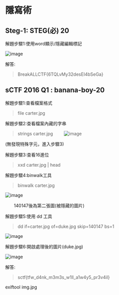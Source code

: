 # 隱寫術


## Steg-1: STEG(必) 20

解題步驟1:使用word顯示/隱藏編輯標記

![image](https://github.com/saho-yu/CTF2018/blob/master/STEG/pictures/STEG-1.png)

解答:

>BreakALLCTF{6TQLvMy32desEI4bSeGa}

## sCTF 2016 Q1 : banana-boy-20

解題步驟1:查看檔案格式

>file carter.jpg

解題步驟2:查看檔案內藏的字串

>strings carter.jpg
        
![image](https://github.com/saho-yu/CTF2018/blob/master/STEG/pictures/STEG-2.png)

(無發現特殊字元，進入步驟3)

解題步驟3:查看16進位

>xxd carter.jpg | head

解題步驟4:binwalk工具

>binwalk carter.jpg

![image](https://github.com/saho-yu/CTF2018/blob/master/STEG/pictures/STEG-2(2).png)

        140147後為第二張圖(被隱藏的圖片)

解題步驟5:使用 dd 工具

>dd if=carter.jpg of=duke.jpg skip=140147 bs=1

![image](https://github.com/saho-yu/CTF2018/blob/master/STEG/pictures/STEG-2(3).png)

解題步驟6:開啟處理後的圖片(duke.jpg)

![image](https://github.com/saho-yu/CTF2018/blob/master/STEG/pictures/STEG-2(4).png)

解答:

>sctf{tfw_d4nk_m3m3s_w1ll_a1w4y5_pr3v4il}

exiftool img.jpg


